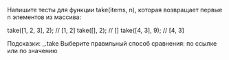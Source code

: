 Напишите тесты для функции take(items, n), которая возвращает первые n элементов из массива:

take([1, 2, 3], 2); // [1, 2]
take([], 2); // []
take([4, 3], 9); // [4, 3]

Подсказки:
_.take
Выберите правильный способ сравнения: по ссылке или по значению